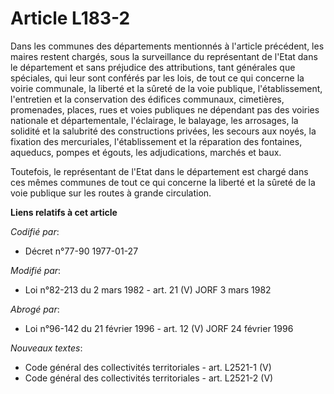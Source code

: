 # Article L183-2

Dans les communes des départements mentionnés à l'article précédent, les maires restent chargés, sous la surveillance du
représentant de l'Etat dans le département et sans préjudice des attributions, tant générales que spéciales, qui leur sont
conférés par les lois, de tout ce qui concerne la voirie communale, la liberté et la sûreté de la voie publique,
l'établissement, l'entretien et la conservation des édifices communaux, cimetières, promenades, places, rues et voies
publiques ne dépendant pas des voiries nationale et départementale, l'éclairage, le balayage, les arrosages, la solidité et
la salubrité des constructions privées, les secours aux noyés, la fixation des mercuriales, l'établissement et la réparation
des fontaines, aqueducs, pompes et égouts, les adjudications, marchés et baux.

Toutefois, le représentant de l'Etat dans le département est chargé dans ces mêmes communes de tout ce qui concerne la
liberté et la sûreté de la voie publique sur les routes à grande circulation.

**Liens relatifs à cet article**

_Codifié par_:

  - Décret n°77-90 1977-01-27

_Modifié par_:

  - Loi n°82-213 du 2 mars 1982 - art. 21 (V) JORF 3 mars 1982

_Abrogé par_:

  - Loi n°96-142 du 21 février 1996 - art. 12 (V) JORF 24 février 1996

_Nouveaux textes_:

  - Code général des collectivités territoriales - art. L2521-1 (V)
  - Code général des collectivités territoriales - art. L2521-2 (V)
